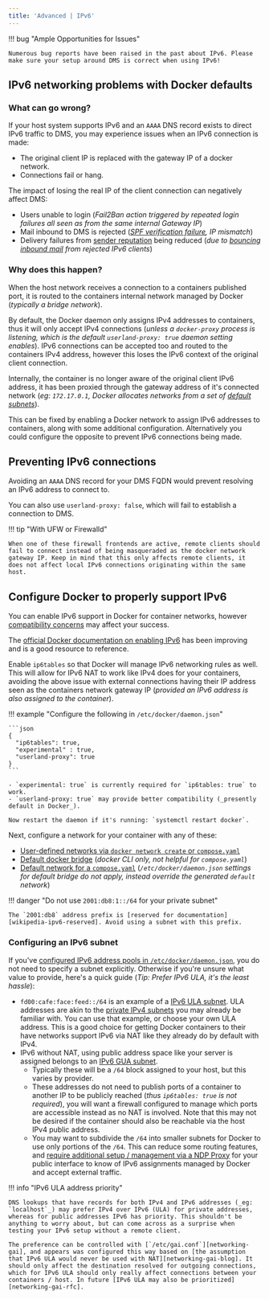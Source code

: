 ```yaml
---
title: 'Advanced | IPv6'
---
```


!!! bug "Ample Opportunities for Issues"

    Numerous bug reports have been raised in the past about IPv6. Please make sure your setup around DMS is correct when using IPv6!

## IPv6 networking problems with Docker defaults

### What can go wrong?

If your host system supports IPv6 and an `AAAA` DNS record exists to direct IPv6 traffic to DMS, you may experience issues when an IPv6 connection is made:

- The original client IP is replaced with the gateway IP of a docker network.
- Connections fail or hang.

The impact of losing the real IP of the client connection can negatively affect DMS:

- Users unable to login (_Fail2Ban action triggered by repeated login failures all seen as from the same internal Gateway IP_)
- Mail inbound to DMS is rejected (_[SPF verification failure][gh-issue-1438-spf], IP mismatch_)
- Delivery failures from [sender reputation][sender-score] being reduced (_due to [bouncing inbound mail][gh-issue-3057-bounce] from rejected IPv6 clients_)

### Why does this happen?

When the host network receives a connection to a containers published port, it is routed to the containers internal network managed by Docker (_typically a bridge network_).

By default, the Docker daemon only assigns IPv4 addresses to containers, thus it will only accept IPv4 connections (_unless a `docker-proxy` process is listening, which is the default `userland-proxy: true` daemon setting enables_). IPv6 connections can be accepted too and routed to the containers IPv4 address, however this loses the IPv6 context of the original client connection.

Internally, the container is no longer aware of the original client IPv6 address, it has been proxied through the gateway address of it's connected network (_eg: `172.17.0.1`, Docker allocates networks from a set of [default subnets][docker-subnets]_).

This can be fixed by enabling a Docker network to assign IPv6 addresses to containers, along with some additional configuration. Alternatively you could configure the opposite to prevent IPv6 connections being made.

## Preventing IPv6 connections

Avoiding an `AAAA` DNS record for your DMS FQDN would prevent resolving an IPv6 address to connect to.

You can also use `userland-proxy: false`, which will fail to establish a connection to DMS.

!!! tip "With UFW or Firewalld"

    When one of these firewall frontends are active, remote clients should fail to connect instead of being masqueraded as the docker network gateway IP. Keep in mind that this only affects remote clients, it does not affect local IPv6 connections originating within the same host.

## Configure Docker to properly support IPv6

You can enable IPv6 support in Docker for container networks, however [compatibility concerns][docs-compat] may affect your success.

The [official Docker documentation on enabling IPv6][docker-docs-enable-ipv6] has been improving and is a good resource to reference.

Enable `ip6tables` so that Docker will manage IPv6 networking rules as well. This will allow for IPv6 NAT to work like IPv4 does for your containers, avoiding the above issue with external connections having their IP address seen as the containers network gateway IP (_provided an IPv6 address is also assigned to the container_).

!!! example "Configure the following in `/etc/docker/daemon.json`"

    ```json
    {
      "ip6tables": true,
      "experimental" : true,
      "userland-proxy": true
    }
    ```

    - `experimental: true` is currently required for `ip6tables: true` to work.
    - `userland-proxy: true` may provide better compatibility (_presently default in Docker_).

    Now restart the daemon if it's running: `systemctl restart docker`.

Next, configure a network for your container with any of these:

- [User-defined networks via `docker network create` or `compose.yaml`][docker-docs-ipv6-create-custom]
- [Default docker bridge][docker-docs-ipv6-create-default] (_docker CLI only, not helpful for `compose.yaml`_)
- [Default network for a `compose.yaml`][ipv6-config-example] (_`/etc/docker/daemon.json` settings for default bridge do not apply, instead override the generated `default` network_)

!!! danger "Do not use `2001:db8:1::/64` for your private subnet"

    The `2001:db8` address prefix is [reserved for documentation][wikipedia-ipv6-reserved]. Avoid using a subnet with this prefix.

### Configuring an IPv6 subnet

If you've [configured IPv6 address pools in `/etc/docker/daemon.json`][docker-docs-ipv6-supernets], you do not need to specify a subnet explicitly. Otherwise if you're unsure what value to provide, here's a quick guide (_Tip: Prefer IPv6 ULA, it's the least hassle_):

- `fd00:cafe:face:feed::/64` is an example of a [IPv6 ULA subnet][wikipedia-ipv6-ula]. ULA addresses are akin to the [private IPv4 subnets][wikipedia-ipv4-private] you may already be familiar with. You can use that example, or choose your own ULA address. This is a good choice for getting Docker containers to their have networks support IPv6 via NAT like they already do by default with IPv4.
- IPv6 without NAT, using public address space like your server is assigned belongs to an [IPv6 GUA subnet][wikipedia-ipv6-gua].
    - Typically these will be a `/64` block assigned to your host, but this varies by provider.
    - These addresses do not need to publish ports of a container to another IP to be publicly reached (_thus `ip6tables: true` is not required_), you will want a firewall configured to manage which ports are accessible instead as no NAT is involved. Note that this may not be desired if the container should also be reachable via the host IPv4 public address.
    - You may want to subdivide the `/64` into smaller subnets for Docker to use only portions of the `/64`. This can reduce some routing features, and [require additional setup / management via a NDP Proxy][gh-pull-3244-gua] for your public interface to know of IPv6 assignments managed by Docker and accept external traffic.

!!! info "IPv6 ULA address priority"

    DNS lookups that have records for both IPv4 and IPv6 addresses (_eg: `localhost`_) may prefer IPv4 over IPv6 (ULA) for private addresses, whereas for public addresses IPv6 has priority. This shouldn't be anything to worry about, but can come across as a surprise when testing your IPv6 setup without a remote client.
    
    The preference can be controlled with [`/etc/gai.conf`][networking-gai], and appears was configured this way based on [the assumption that IPv6 ULA would never be used with NAT][networking-gai-blog]. It should only affect the destination resolved for outgoing connections, which for IPv6 ULA should only really affect connections between your containers / host. In future [IPv6 ULA may also be prioritized][networking-gai-rfc].

[wikipedia-nat64]: https://en.wikipedia.org/wiki/NAT64
[docker-subnets]: https://straz.to/2021-09-08-docker-address-pools/#what-are-the-default-address-pools-when-no-configuration-is-given-vanilla-pools
[sender-score]: https://senderscore.org/assess/get-your-score/
[gh-issue-1438-spf]: https://github.com/docker-mailserver/docker-mailserver/issues/1438
[gh-issue-3057-bounce]: https://github.com/docker-mailserver/docker-mailserver/pull/3057#issuecomment-1416700046

[docs-compat]: ../debugging.md#compatibility

[docker-docs-enable-ipv6]: https://docs.docker.com/config/daemon/ipv6/
[docker-docs-ipv6-create-custom]: https://docs.docker.com/config/daemon/ipv6/#create-an-ipv6-network
[docker-docs-ipv6-create-default]: https://docs.docker.com/config/daemon/ipv6/#use-ipv6-for-the-default-bridge-network
[docker-docs-ipv6-supernets]: https://docs.docker.com/config/daemon/ipv6/#dynamic-ipv6-subnet-allocation

[ipv6-config-example]: https://github.com/nginx-proxy/nginx-proxy/issues/133#issuecomment-1368745843
[wikipedia-ipv6-reserved]: https://en.wikipedia.org/wiki/IPv6_address#Documentation
[wikipedia-ipv4-private]: https://en.wikipedia.org/wiki/Private_network#Private_IPv4_addresses
[wikipedia-ipv6-ula]: https://en.wikipedia.org/wiki/Unique_local_address
[wikipedia-ipv6-gua]: https://en.wikipedia.org/wiki/IPv6#Global_addressing
[gh-pull-3244-gua]: https://github.com/docker-mailserver/docker-mailserver/pull/3244#issuecomment-1528984894

[networking-gai]: https://linux.die.net/man/5/gai.conf
[networking-gai-blog]: https://thomas-leister.de/en/lxd-prefer-ipv6-outgoing/
[networking-gai-rfc]:https://datatracker.ietf.org/doc/html/draft-ietf-v6ops-ula
